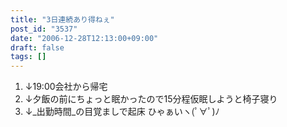 ```yaml
---
title: "3日連続あり得ねぇ"
post_id: "3537"
date: "2006-12-28T12:13:00+09:00"
draft: false
tags: []
---
```



1. ↓19:00会社から帰宅
  2. ↓夕飯の前にちょっと眠かったので15分程仮眠しようと椅子寝り
  3. ↓_出勤時間_の目覚ましで起床
ひゃぁいヽ(ﾟ∀ﾟ)ﾉ
